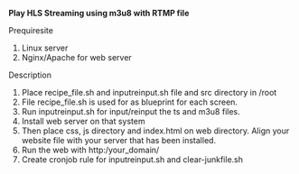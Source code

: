 **Play HLS Streaming using m3u8 with RTMP file**

Prequiresite
1. Linux server
2. Nginx/Apache for web server

Description
1. Place recipe_file.sh and inputreinput.sh file and src directory in /root
2. File recipe_file.sh is used for as blueprint for each screen.
3. Run inputreinput.sh for input/reinput the ts and m3u8 files.
4. Install web server on that system
5. Then place css, js directory and index.html on web directory. Align your website file with your server that has been installed.
6. Run the web with http:/your_domain/
7. Create cronjob rule for inputreinput.sh and clear-junkfile.sh 


